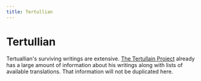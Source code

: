 ```yaml
---
title: Tertullian
---
```


# Tertullian

Tertuallian's surviving writings are extensive. [The Tertullain Project](http://www.tertullian.org/) already has a large amount of information about his writings along with lists of available translations. That information will not be duplicated here.
